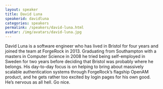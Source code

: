 ```yaml
--- 
layout: speaker 
title: David Luna 
speakerid: davidluna 
categories: speakers 
permalink: /speakers/david-luna.html 
avatar: /img/avatars/david-luna.jpg
---
```


David Luna is a software engineer who has lived in Bristol for four
years and joined the team at ForgeRock in 2013. Graduating from
Southampton with a masters in Computer Science in 2008 he tried being
self-employed in Sweden for two years before deciding that Bristol was
probably where he belongs. His day-to-day focus is on helping to bring
about massively scalable authentication systems through ForgeRock’s
flagship OpenAM product, and he gets rather too excited by login pages
for his own good. He’s nervous as all hell. Go nice.
